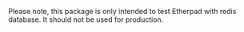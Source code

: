 Please note, this package is only intended to test Etherpad with redis database. It should not be used for production.